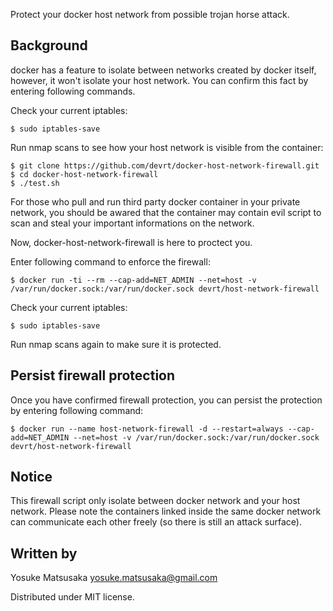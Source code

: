 Protect your docker host network from possible trojan horse attack.

Background
----------

docker has a feature to isolate between networks created by docker itself, however, it won't isolate your host network.
You can confirm this fact by entering following commands.

Check your current iptables:

```
$ sudo iptables-save
```

Run nmap scans to see how your host network is visible from the container:

```
$ git clone https://github.com/devrt/docker-host-network-firewall.git
$ cd docker-host-network-firewall
$ ./test.sh
```

For those who pull and run third party docker container in your private network, you should be awared that the container may contain evil script to scan and steal your important informations on the network.

Now, docker-host-network-firewall is here to proctect you.

Enter following command to enforce the firewall:

```
$ docker run -ti --rm --cap-add=NET_ADMIN --net=host -v /var/run/docker.sock:/var/run/docker.sock devrt/host-network-firewall
```

Check your current iptables:

```
$ sudo iptables-save
```

Run nmap scans again to make sure it is protected.

Persist firewall protection
---------------------------

Once you have confirmed firewall protection, you can persist the protection by entering following command:

```
$ docker run --name host-network-firewall -d --restart=always --cap-add=NET_ADMIN --net=host -v /var/run/docker.sock:/var/run/docker.sock devrt/host-network-firewall
```

Notice
------

This firewall script only isolate between docker network and your host network.
Please note the containers linked inside the same docker network can communicate each other freely (so there is still an attack surface).


Written by
----------

Yosuke Matsusaka <yosuke.matsusaka@gmail.com>

Distributed under MIT license.
